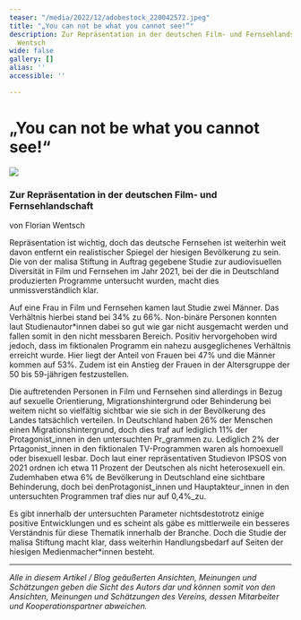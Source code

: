 ```yaml
---
teaser: "/media/2022/12/adobestock_220042572.jpeg"
title: "„You can not be what you cannot see!“"
description: Zur Repräsentation in der deutschen Film- und Fernsehlandschaft von Florian
  Wentsch
wide: false
gallery: []
alias: ''
accessible: ''

---
```

# „You can not be what you cannot see!“

![](/media/2022/12/adobestock_220042572.jpeg)

### Zur Repräsentation in der deutschen Film- und Fernsehlandschaft

von Florian Wentsch

Repräsentation ist wichtig, doch das deutsche Fernsehen ist weiterhin weit davon entfernt ein realistischer Spiegel der hiesigen Bevölkerung zu sein. Die von der malisa Stiftung in Auftrag gegebene Studie zur audiovisuellen Diversität in Film und Fernsehen im Jahr 2021, bei der die in Deutschland produzierten Programme untersucht wurden, macht dies unmissverständlich klar.

Auf eine Frau in Film und Fernsehen kamen laut Studie zwei Männer. Das Verhältnis hierbei stand bei 34% zu 66%. Non-binäre Personen konnten laut Studienautor*innen dabei so gut wie gar nicht ausgemacht werden und fallen somit in den nicht messbaren Bereich. Positiv hervorgehoben wird jedoch, dass im fiktionalen Programm ein nahezu ausgeglichenes Verhältnis erreicht wurde.  Hier liegt der Anteil von Frauen bei 47% und die Männer kommen auf 53%. Zudem ist ein Anstieg der Frauen in der Altersgruppe der 50 bis 59-jährigen festzustellen.

Die auftretenden Personen in Film und Fernsehen sind allerdings in Bezug auf sexuelle Orientierung, Migrationshintergrund oder Behinderung bei weitem nicht so vielfältig sichtbar wie sie sich in der Bevölkerung des Landes tatsächlich verteilen. In Deutschland haben 26% der Menschen einen Migrationshintergrund, doch dies traf auf lediglich 11% der Protagonist_innen in den untersuchten Pr_grammen zu. Lediglich 2% der Prtagonist_innen in den fiktionalen TV-Programmen waren als homoexuell oder bisexuell lesbar. Doch laut einer repräsentativen Studievon IPSOS von 2021 ordnen ich etwa 11 Prozent der Deutschen als nicht heterosexuell ein. Zudemhaben etwa 6% de Bevölkerung in Deutschland eine sichtbare Behinderung, doch bei denProtagonist_innen und Hauptakteur_innen in den untersuchten Programmen traf dies nur auf 0,4%_zu.

Es gibt innerhalb der untersuchten Parameter nichtsdestotrotz einige positive Entwicklungen und es scheint als gäbe es mittlerweile ein besseres Verständnis für diese Thematik innerhalb der Branche. Doch die Studie der malisa Stiftung macht klar, dass weiterhin Handlungsbedarf auf Seiten der hiesigen Medienmacher*innen besteht.

***

_Alle in diesem Artikel / Blog  geäußerten Ansichten, Meinungen und Schätzungen geben die Sicht des Autors dar und können somit von den Ansichten, Meinungen und Schätzungen des Vereins, dessen Mitarbeiter und Kooperationspartner abweichen._